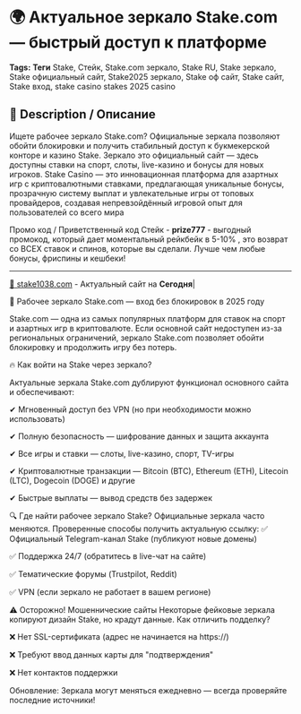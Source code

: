 # 🌍 Актуальное зеркало Stake.com — быстрый доступ к платформе

**Tags:** **Теги** Stake, Стейк, Stake.com зеркало, Stake RU, Stake зеркало, Stake официальный сайт, Stake2025 зеркало, Stake оф сайт, Stake сайт, Stake вход, stake casino stakes 2025 casino

## 🔸 Description / Описание
Ищете рабочее зеркало Stake.com? Официальные зеркала позволяют обойти блокировки и получить стабильный доступ к букмекерской конторе и казино Stake. Зеркало это официальный сайт — здесь доступны ставки на спорт, слоты, live-казино и бонусы для новых игроков.
Stake Casino — это инновационная платформа для азартных игр с криптовалютными ставками, предлагающая уникальные бонусы, прозрачную систему выплат и увлекательные игры от топовых провайдеров, создавая непревзойдённый игровой опыт для пользователей со всего мира

Промо код / Приветственный код Стейк - **prize777** - выгодный промокод, который дает моментальный рейкбейк в 5-10% , это возврат со ВСЕХ ставок и спинов, которые вы сделали. Лучше чем любые бонусы, фриспины и кешбеки!

---

[🔗 stake1038.com](https://stake1038.com/?c=boonooss) - Актуальный сайт на **Сегодня**| 

🔄 Рабочее зеркало Stake.com — вход без блокировок в 2025 году

Stake.com — одна из самых популярных платформ для ставок на спорт и азартных игр в криптовалюте. Если основной сайт недоступен из-за региональных ограничений, зеркало Stake.com позволяет обойти блокировку и продолжить игру без потерь.

🔥 Как войти на Stake через зеркало?

  Актуальные зеркала Stake.com дублируют функционал основного сайта и обеспечивают:
  
  ✔ Мгновенный доступ без VPN (но при необходимости можно использовать)
  
  ✔ Полную безопасность — шифрование данных и защита аккаунта
  
  ✔ Все игры и ставки — слоты, live-казино, спорт, TV-игры
  
  ✔ Криптовалютные транзакции — Bitcoin (BTC), Ethereum (ETH), Litecoin (LTC), Dogecoin (DOGE) и другие
  
  ✔ Быстрые выплаты — вывод средств без задержек
  
🔍 Где найти рабочее зеркало Stake?
Официальные зеркала часто меняются. Проверенные способы получить актуальную ссылку:
✅ Официальный Telegram-канал Stake (публикуют новые домены)

✅ Поддержка 24/7 (обратитесь в live-чат на сайте)

✅ Тематические форумы (Trustpilot, Reddit)

✅ VPN (если зеркало не работает в вашем регионе)


⚠ Осторожно! Мошеннические сайты
Некоторые фейковые зеркала копируют дизайн Stake, но крадут данные. Как отличить подделку?

❌ Нет SSL-сертификата (адрес не начинается на https://)

❌ Требуют ввод данных карты для "подтверждения"

❌ Нет контактов поддержки

Обновление: Зеркала могут меняться ежедневно — всегда проверяйте последние источники!
